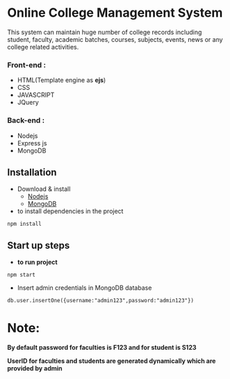 # Online College Management System
This system can maintain huge number of college records including student, faculty,  academic batches, courses, subjects, events, news or any college related activities. 


### Front-end : 
- HTML(Template engine as **ejs**)
- CSS
- JAVASCRIPT
- JQuery

### Back-end  : 
- Nodejs
- Express js
- MongoDB

## Installation
- Download & install
  - [Nodejs](https://nodejs.org/en/)
  - [MongoDB](https://www.mongodb.com/try/download/community)
- to install dependencies in the project
```
npm install
```

## Start up steps

- **to run project**
```
npm start
```

- Insert admin credentials in MongoDB database
```
db.user.insertOne({username:"admin123",password:"admin123"})
```

# Note:

**By default password for faculties is F123 and for student is S123**

**UserID for faculties and students are generated dynamically which are provided by admin**
